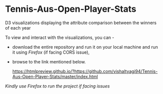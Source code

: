 # Tennis-Aus-Open-Player-Stats
D3 visualizations displaying the attribute comparison between the winners of each year

To view and interact with the visualizations, you can -
- download the entire repository and run it on your local machine and run it using *Firefox* (if facing CORS issue),
- browse to the link mentioned below.

  https://htmlpreview.github.io/?https://github.com/vishaltyagi94/Tennis-Aus-Open-Player-Stats/master/index.html

*Kindly use Firefox to run the project if facing issues*
